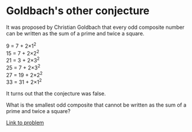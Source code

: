 # Goldbach's other conjecture

<p>It was proposed by Christian Goldbach that every odd composite number can be written as the sum of a prime and twice a square.</p>
<p class="margin_left">9 = 7 + 2×1<sup>2</sup><br />
15 = 7 + 2×2<sup>2</sup><br />
21 = 3 + 2×3<sup>2</sup><br />
25 = 7 + 2×3<sup>2</sup><br />
27 = 19 + 2×2<sup>2</sup><br />
33 = 31 + 2×1<sup>2</sup></p>
<p>It turns out that the conjecture was false.</p>
<p>What is the smallest odd composite that cannot be written as the sum of a prime and twice a square?</p>


[Link to problem](https://projecteuler.net/problem=46)
